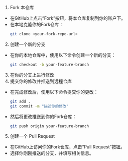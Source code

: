 1. Fork 本仓库
- 在GitHub上点击“Fork”按钮，将本仓库复制到你的账户下。
- 在本地克隆你的Fork仓库：
  ``` bash
  git clone <your-fork-repo-url>
  ```
2. 创建一个新的分支
- 在你的本地仓库中，使用以下命令创建一个新的分支：
  ``` bash
  git checkout -b your-feature-branch
  ```
3. 在你的分支上进行修改
4. 提交你的修改并推送到远程仓库
- 在完成修改后，使用以下命令提交你的更改：
  ``` bash
  git add .
  git commit -m "描述你的修改"
  ```
- 然后将更改推送到你的Fork仓库：
  ``` bash
  git push origin your-feature-branch
  ```
5. 创建一个 Pull Request
- 在GitHub上访问你的Fork仓库，点击“Pull Request”按钮。
- 选择你刚刚推送的分支，并填写相关信息。